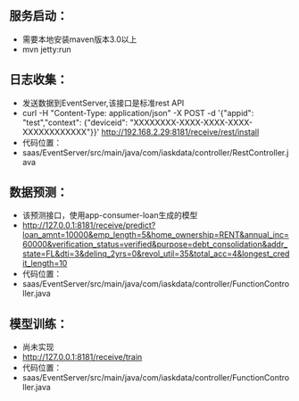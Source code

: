 
## 服务启动：    
* 需要本地安装maven版本3.0以上    
* mvn jetty:run    

## 日志收集：    
* 发送数据到EventServer,该接口是标准rest API    
* curl -H "Content-Type: application/json" -X POST -d '{"appid": "test","context": {"deviceid": "XXXXXXXX-XXXX-XXXX-XXXX-XXXXXXXXXXXX"}}' http://192.168.2.29:8181/receive/rest/install    
* 代码位置：    
* saas/EventServer/src/main/java/com/iaskdata/controller/RestController.java    

## 数据预测：    
* 该预测接口，使用app-consumer-loan生成的模型    
* http://127.0.0.1:8181/receive/predict?loan_amnt=10000&emp_length=5&home_ownership=RENT&annual_inc=60000&verification_status=verified&purpose=debt_consolidation&addr_state=FL&dti=3&delinq_2yrs=0&revol_util=35&total_acc=4&longest_credit_length=10    
* 代码位置：    
* saas/EventServer/src/main/java/com/iaskdata/controller/FunctionController.java    

## 模型训练：    
* 尚未实现    
* http://127.0.0.1:8181/receive/train    
* 代码位置：    
* saas/EventServer/src/main/java/com/iaskdata/controller/FunctionController.java    
